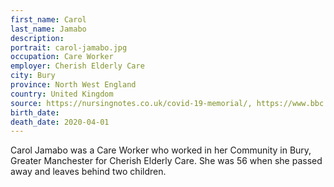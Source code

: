 ```yaml
---
first_name: Carol
last_name: Jamabo
description: 
portrait: carol-jamabo.jpg
occupation: Care Worker
employer: Cherish Elderly Care
city: Bury
province: North West England
country: United Kingdom
source: https://nursingnotes.co.uk/covid-19-memorial/, https://www.bbc.com/news/uk-england-manchester-52184812, https://www.theguardian.com/society/2020/apr/06/residential-homes-desperate-for-ppe-as-two-care-workers-die
birth_date: 
death_date: 2020-04-01
---
```


Carol Jamabo was a Care Worker who worked in her Community in Bury, Greater Manchester for Cherish Elderly Care. She was 56 when she passed away and leaves behind two children.